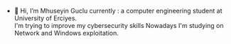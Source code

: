 - 👋 Hi, I’m Mhuseyin Guclu
currently : a computer engineering student at University of Erciyes.              
I'm trying to improve my cybersecurity skills
Nowadays I'm studying on Network and Windows exploitation.

